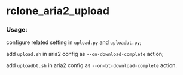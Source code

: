 # rclone_aria2_upload
### Usage:
configure related setting in `upload.py` and `uploadbt.py`;

add `upload.sh` in aria2 config as `--on-download-complete` action;

add `uploadbt.sh` in aria2 config as `--on-bt-download-complete` action.
